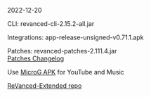 2022-12-20
  
CLI: revanced-cli-2.15.2-all.jar  

Integrations: app-release-unsigned-v0.71.1.apk  

Patches: revanced-patches-2.111.4.jar  
[Patches Changelog](https://github.com/inotia00/revanced-patches/releases/tag/v2.111.4)  

Use [MicroG APK](https://github.com/inotia00/VancedMicroG/releases/latest/download/microg.apk) for YouTube and Music

[ReVanced-Extended repo](https://github.com/Kingsmanvn-Official/ReVanced-Extended)
